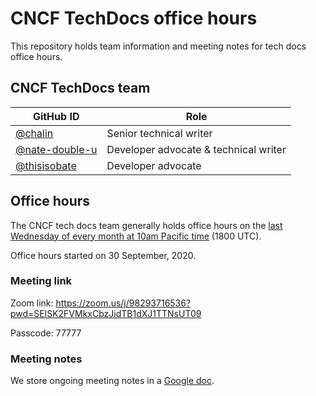 # CNCF TechDocs office hours

This repository holds team information and meeting notes for tech docs office hours.

## CNCF TechDocs team

GitHub ID | Role
---|---
[@chalin](https://github.com/chalin) | Senior technical writer
[@nate-double-u](https://github.com/nate-double-u) | Developer advocate & technical writer
[@thisisobate](https://github.com/thisisobate) | Developer advocate

## Office hours

The CNCF tech docs team generally holds office hours on the [last Wednesday of every month at 10am Pacific time](https://www.cncf.io/calendar/) (1800 UTC).

Office hours started on 30 September, 2020.

### Meeting link

Zoom link: https://zoom.us/j/98293716536?pwd=SElSK2FVMkxCbzJidTB1dXJ1TTNsUT09

Passcode: 77777

### Meeting notes

We store ongoing meeting notes in a [Google doc](https://docs.google.com/document/d/1roexHTLCrErYjNT2NEoRsVnn_YNbQzZ1gyXNK8hXR4Q/). 
